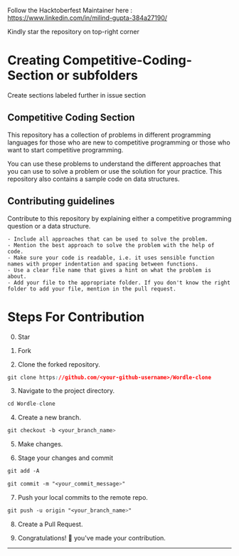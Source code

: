 Follow the Hacktoberfest Maintainer here : https://www.linkedin.com/in/milind-gupta-384a27190/

Kindly star the repository on top-right corner


# Creating Competitive-Coding-Section or subfolders
Create sections labeled further in issue section


## Competitive Coding Section
This repository has a collection of problems in different programming languages for those who are new to competitive programming or those who want to start competitive programming.

You can use these problems to understand the different approaches that you can use to solve a problem or use the solution for your practice. This repository also contains a sample code on data structures.


## Contributing guidelines
Contribute to this repository by explaining either a competitive programming question or a data structure.

	- Include all approaches that can be used to solve the problem.
	- Mention the best approach to solve the problem with the help of code.
	- Make sure your code is readable, i.e. it uses sensible function names with proper indentation and spacing between functions.
	- Use a clear file name that gives a hint on what the problem is about.
	- Add your file to the appropriate folder. If you don't know the right folder to add your file, mention in the pull request.


# Steps For Contribution

0. Star 

1. Fork 

2. Clone the forked repository.
```css
git clone https://github.com/<your-github-username>/Wordle-clone
```
  
3. Navigate to the project directory.
```py
cd Wordle-clone
```

4. Create a new branch.
```css
git checkout -b <your_branch_name>
```

5. Make changes.

6. Stage your changes and commit
```css
git add -A

git commit -m "<your_commit_message>"
```

7. Push your local commits to the remote repo.
```css
git push -u origin "<your_branch_name>"
```

8. Create a Pull Request.

9. Congratulations! 🎉 you've made your contribution.


---
